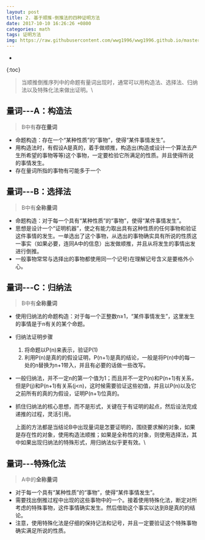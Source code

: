 ```yaml
---
layout: post
title: 2. 基于顺推-倒推法的四种证明方法
date: 2017-10-10 16:26:26 +0800
categories: math
tags: 证明方法 
img: https://raw.githubusercontent.com/wwg1996/wwg1996.github.io/master/images/proof.jpg
---
```

* 
{:toc}
> 当顺推倒推序列中的命题有量词出现时，通常可以用构造法、选择法、归纳法以及特殊化法来做出证明。\

## 量词---A：构造法

> B中有**存在量词**

* 命题构造：存在一个“某种性质”的“事物”，使得“某件事情发生”。
* 用构造法时，有假设A是真的，着手做顺推，构造出(构造或设计一个算法去产生所希望的事物等等)这个事物，一定要检验它所满足的性质。并且使得所说的事情发生。
* 存在量词所指的事物有可能多于一个

## 量词---B：选择法

> B中有**全称量词**

* 命题构造：对于每一个具有“某种性质”的“事物”，使得“某件事情发生”。
* 思想是设计一个“证明机器”，使之有能力取出具有这种性质的任何事物和验证这件事情的发生。一单选出了这个事物，从选出的事物确实具有所说的性质这一事实（如果必要，连同A中的信息）出发做顺推，并且从将发生的事情出发进行倒推。
* 一般事物常常与选择出的事物都使用同一个记号)在理解记号含义是要格外小心。

## 量词---C：归纳法

> B中有**全称量词**

* 使用归纳法的命题构造：对于每一个正整数n≥1，“某件事情发生”，这里发生的事情是于n有关的某个命题。 
* 归纳法证明步骤
  1. 将命题以P(n)来表示，验证P(1)
  2. 利用P(n)是真的的假设证明，P(n+1)是真的结论，一般是将P(n)中的每一处的n替换为n+1带入，并且有必要的话做一些改写。
* 一般归纳法，并不一定n的第一个值为1；而且并不一定P(n)和P(n+1)有关系，但是P(j)和P(n+1)有关系(j<n)，这时候需要验证这些初值，并且以P(n)以及它之前所有的真的为假设，证明P(n+1)位真的。
* 抓住归纳法的核心思想，而不是形式，关键在于有证明的起点，然后设法完成递推的过程，灵活引用。

    上面的方法都是当结论B中出现量词是怎要证明的，围绕要求解的对象，如果是存在性的对象，使用构造法顺推；如果是全称性的对象，则使用选择法，其中如果出现归纳法的特殊形式，用归纳法似乎更有效。\

## 量词---特殊化法

> A中的**全称量词**

* 对于每一个具有“某种性质”的“事物”，使得“某件事情发生”。
* 需要找出倒推过程中出现的这些事物中的一个。接着使用特殊化法，断定对所考虑的特殊事物，这件事情确实发生。然后借助这个事实以达到B是真的的结论。
* 注意，使用特殊化法是仔细的保持记法和记号，并且一定要验证这个特殊事物确实满足所说的性质。